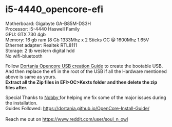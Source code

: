 # i5-4440_opencore-efi
Motherboard: Gigabyte GA-B85M-DS3H <br>
Processor: i5-4440 Haswell Family<br>
GPU: GTX 730 4gb <br>
Memory: 16 gb ram (8 Gb 1333Mhz x 2 Sticks OC @ 1600Mhz 1.65V <br>
Ethernet adapter: Realtek RTL8111  <br>
Storage: 2 tb western digital hdd <br>
No wifi-bluetooth <br>

Follow <a href="https://dortania.github.io/OpenCore-Install-Guide/installer-guide/">Dortania Opencore USB creation Guide</a> to create the bootable USB. And then replace the efi in the root of the USB if all the Hardware mentioned above is same as yours.<br>
<b>Extract all the Zip files in EFI>OC>Kexts folder and then delete the zip files after.<br></b>

Special Thanks to <a href="https://www.reddit.com/user/Nobbylobo">Nobby </a> for helping me fix some of the major issues during the installation.<br>
Guides Followed: https://dortania.github.io/OpenCore-Install-Guide/<br><br>
Reach me out on https://www.reddit.com/user/soul_n_owl

